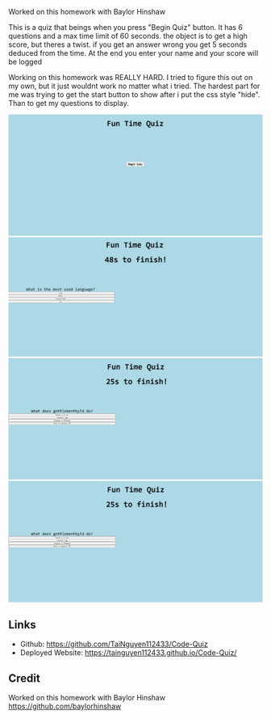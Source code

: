 Worked on this homework with Baylor Hinshaw

This is a quiz that beings when you press "Begin Quiz" button. It has 6 questions and  a max time limit of 60 seconds. the object is to get a high score, but theres a twist. if you get an answer wrong you get 5 seconds deduced from the time. At the end you enter your name and your score will be logged

Working on this homework was REALLY HARD. I tried to figure this out on my own, but it just wouldnt work no matter what i tried. The hardest part for me was trying to get the start button to show after i put the css style "hide". Than to get my questions to display.

![Screenshot Start Page](https://github.com/TaiNguyen112433/Code-Quiz/blob/main/assets/image/h1%20(1).png)
![Screenshot Question](https://github.com/TaiNguyen112433/Code-Quiz/blob/main/assets/image/h1%20(2).png)
![Screenshot Question](https://github.com/TaiNguyen112433/Code-Quiz/blob/main/assets/image/h1%20(3).png)
![Screenshot End](https://github.com/TaiNguyen112433/Code-Quiz/blob/main/assets/image/h1%20(4).png)

## Links
- Github: https://github.com/TaiNguyen112433/Code-Quiz
- Deployed Website: https://tainguyen112433.github.io/Code-Quiz/ 

## Credit
Worked on this homework with Baylor Hinshaw
https://github.com/baylorhinshaw
